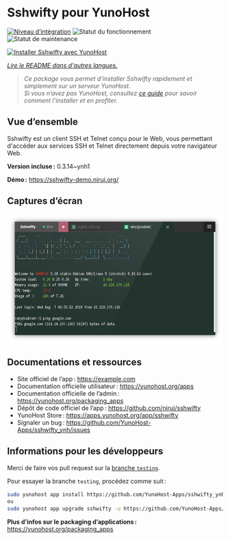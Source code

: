 <!--
Nota bene : ce README est automatiquement généré par <https://github.com/YunoHost/apps/tree/master/tools/readme_generator>
Il NE doit PAS être modifié à la main.
-->

# Sshwifty pour YunoHost

[![Niveau d’intégration](https://dash.yunohost.org/integration/sshwifty.svg)](https://ci-apps.yunohost.org/ci/apps/sshwifty/) ![Statut du fonctionnement](https://ci-apps.yunohost.org/ci/badges/sshwifty.status.svg) ![Statut de maintenance](https://ci-apps.yunohost.org/ci/badges/sshwifty.maintain.svg)

[![Installer Sshwifty avec YunoHost](https://install-app.yunohost.org/install-with-yunohost.svg)](https://install-app.yunohost.org/?app=sshwifty)

*[Lire le README dans d'autres langues.](./ALL_README.md)*

> *Ce package vous permet d’installer Sshwifty rapidement et simplement sur un serveur YunoHost.*  
> *Si vous n’avez pas YunoHost, consultez [ce guide](https://yunohost.org/install) pour savoir comment l’installer et en profiter.*

## Vue d’ensemble

Sshwifty est un client SSH et Telnet conçu pour le Web, vous permettant d'accéder aux services SSH et Telnet directement depuis votre navigateur Web.

**Version incluse :** 0.3.14~ynh1

**Démo :** <https://sshwifty-demo.nirui.org/>

## Captures d’écran

![Capture d’écran de Sshwifty](./doc/screenshots/Screenshot.png)

## Documentations et ressources

- Site officiel de l’app : <https://example.com>
- Documentation officielle utilisateur : <https://yunohost.org/apps>
- Documentation officielle de l’admin : <https://yunohost.org/packaging_apps>
- Dépôt de code officiel de l’app : <https://github.com/nirui/sshwifty>
- YunoHost Store : <https://apps.yunohost.org/app/sshwifty>
- Signaler un bug : <https://github.com/YunoHost-Apps/sshwifty_ynh/issues>

## Informations pour les développeurs

Merci de faire vos pull request sur la [branche `testing`](https://github.com/YunoHost-Apps/sshwifty_ynh/tree/testing).

Pour essayer la branche `testing`, procédez comme suit :

```bash
sudo yunohost app install https://github.com/YunoHost-Apps/sshwifty_ynh/tree/testing --debug
ou
sudo yunohost app upgrade sshwifty -u https://github.com/YunoHost-Apps/sshwifty_ynh/tree/testing --debug
```

**Plus d’infos sur le packaging d’applications :** <https://yunohost.org/packaging_apps>
